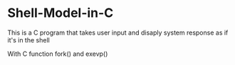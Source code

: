 # Shell-Model-in-C

This is a C program that takes user input and disaply system response as if it's in the shell

With C function fork() and exevp()
